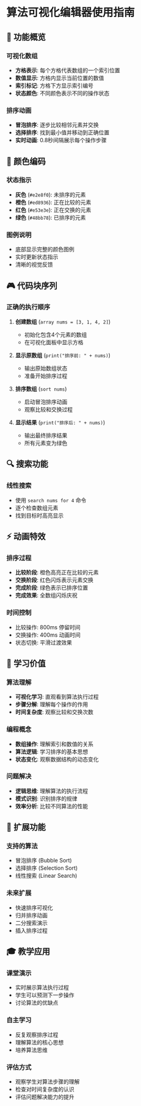 # 算法可视化编辑器使用指南

## 🎯 功能概览

### 可视化数组
- **方格表示**: 每个方格代表数组的一个索引位置
- **数值显示**: 方格内显示当前位置的数值
- **索引标记**: 方格下方显示索引编号
- **状态颜色**: 不同颜色表示不同的操作状态

### 排序动画
- **冒泡排序**: 逐步比较相邻元素并交换
- **选择排序**: 找到最小值并移动到正确位置
- **实时动画**: 0.8秒间隔展示每个操作步骤

## 🎨 颜色编码

### 状态指示
- **灰色** (`#e2e8f0`): 未排序的元素
- **橙色** (`#ed8936`): 正在比较的元素
- **红色** (`#e53e3e`): 正在交换的元素  
- **绿色** (`#48bb78`): 已排序的元素

### 图例说明
- 底部显示完整的颜色图例
- 实时更新状态指示
- 清晰的视觉反馈

## 🎮 代码块序列

### 正确的执行顺序
1. **创建数组** (`array nums = [3, 1, 4, 2]`)
   - 初始化包含4个元素的数组
   - 在可视化面板中显示方格

2. **显示原数组** (`print("排序前: " + nums)`)
   - 输出原始数组状态
   - 准备开始排序过程

3. **排序数组** (`sort nums`)
   - 启动冒泡排序动画
   - 观察比较和交换过程

4. **显示结果** (`print("排序后: " + nums)`)
   - 输出最终排序结果
   - 所有元素变为绿色

## 🔍 搜索功能

### 线性搜索
- 使用 `search nums for 4` 命令
- 逐个检查数组元素
- 找到目标时高亮显示

## ⚡ 动画特效

### 排序过程
- **比较阶段**: 橙色高亮正在比较的元素
- **交换阶段**: 红色闪烁表示元素交换
- **完成阶段**: 绿色表示已排序位置
- **完成效果**: 全数组闪烁庆祝

### 时间控制
- 比较操作: 800ms 停留时间
- 交换操作: 400ms 动画时间
- 状态切换: 平滑过渡效果

## 🧠 学习价值

### 算法理解
- **可视化学习**: 直观看到算法执行过程
- **步骤分解**: 理解每个操作的作用
- **时间复杂度**: 观察比较和交换次数

### 编程概念
- **数组操作**: 理解索引和数值的关系
- **算法逻辑**: 学习排序的基本思想
- **状态变化**: 观察数据结构的动态变化

### 问题解决
- **逻辑思维**: 理解算法的执行流程
- **模式识别**: 识别排序的规律
- **效率分析**: 比较不同算法的性能

## 🚀 扩展功能

### 支持的算法
- 冒泡排序 (Bubble Sort)
- 选择排序 (Selection Sort)
- 线性搜索 (Linear Search)

### 未来扩展
- 快速排序可视化
- 归并排序动画
- 二分搜索演示
- 插入排序过程

## 🎓 教学应用

### 课堂演示
- 实时展示算法执行过程
- 学生可以预测下一步操作
- 讨论算法的优缺点

### 自主学习
- 反复观察排序过程
- 理解算法的核心思想
- 培养算法思维

### 评估方式
- 观察学生对算法步骤的理解
- 检查对时间复杂度的认识
- 评估问题解决能力的提升
